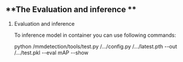 ## **The Evaluation and inference **

 

1. Evaluation and inference 

   To inference model in container you can use following commands:

   python /mmdetection/tools/test.py /.../config.py /.../latest.pth --out /.../test.pkl --eval mAP --show

   

   

